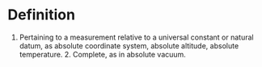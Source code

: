 # Definition

1.  Pertaining to a measurement relative to a universal constant or
    natural datum, as absolute coordinate system, absolute altitude,
    absolute temperature. 2. Complete, as in absolute vacuum.
